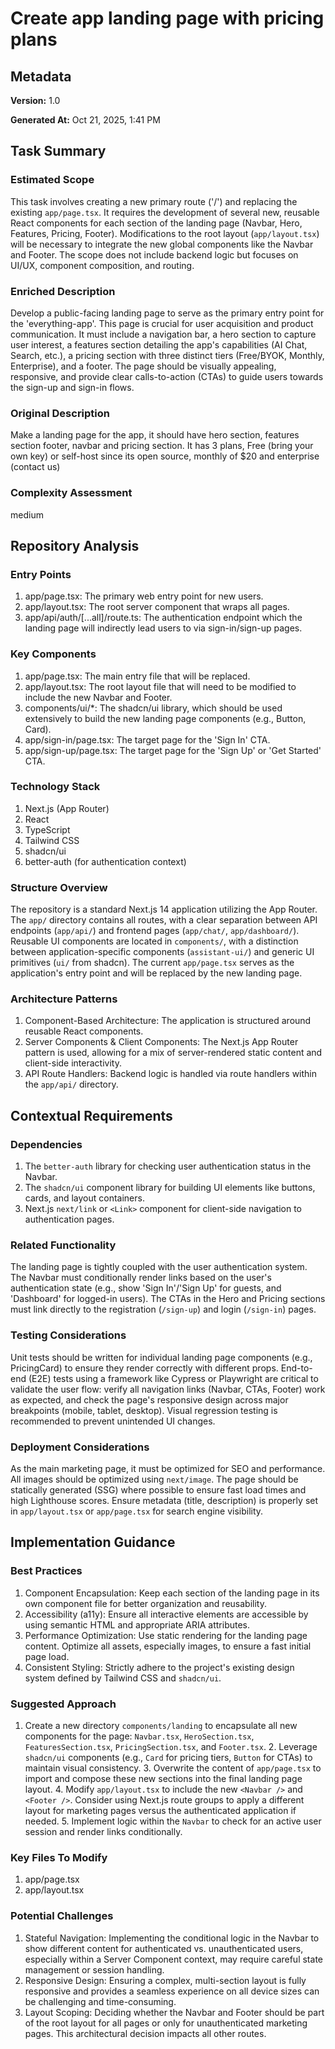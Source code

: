 # Create app landing page with pricing plans

## Metadata

**Version:** 1.0

**Generated At:** Oct 21, 2025, 1:41 PM

## Task Summary

### Estimated Scope

This task involves creating a new primary route ('/') and replacing the existing `app/page.tsx`. It requires the development of several new, reusable React components for each section of the landing page (Navbar, Hero, Features, Pricing, Footer). Modifications to the root layout (`app/layout.tsx`) will be necessary to integrate the new global components like the Navbar and Footer. The scope does not include backend logic but focuses on UI/UX, component composition, and routing.

### Enriched Description

Develop a public-facing landing page to serve as the primary entry point for the 'everything-app'. This page is crucial for user acquisition and product communication. It must include a navigation bar, a hero section to capture user interest, a features section detailing the app's capabilities (AI Chat, Search, etc.), a pricing section with three distinct tiers (Free/BYOK, Monthly, Enterprise), and a footer. The page should be visually appealing, responsive, and provide clear calls-to-action (CTAs) to guide users towards the sign-up and sign-in flows.

### Original Description

Make a landing page for the app, it should have hero section, features section footer, navbar and pricing section. It has 3 plans, Free (bring your own key) or self-host since its open source, monthly of $20 and enterprise (contact us)

### Complexity Assessment

medium

## Repository Analysis

### Entry Points

1. app/page.tsx: The primary web entry point for new users.
2. app/layout.tsx: The root server component that wraps all pages.
3. app/api/auth/[...all]/route.ts: The authentication endpoint which the landing page will indirectly lead users to via sign-in/sign-up pages.

### Key Components

1. app/page.tsx: The main entry file that will be replaced.
2. app/layout.tsx: The root layout file that will need to be modified to include the new Navbar and Footer.
3. components/ui/*: The shadcn/ui library, which should be used extensively to build the new landing page components (e.g., Button, Card).
4. app/sign-in/page.tsx: The target page for the 'Sign In' CTA.
5. app/sign-up/page.tsx: The target page for the 'Sign Up' or 'Get Started' CTA.

### Technology Stack

1. Next.js (App Router)
2. React
3. TypeScript
4. Tailwind CSS
5. shadcn/ui
6. better-auth (for authentication context)

### Structure Overview

The repository is a standard Next.js 14 application utilizing the App Router. The `app/` directory contains all routes, with a clear separation between API endpoints (`app/api/`) and frontend pages (`app/chat/`, `app/dashboard/`). Reusable UI components are located in `components/`, with a distinction between application-specific components (`assistant-ui/`) and generic UI primitives (`ui/` from shadcn). The current `app/page.tsx` serves as the application's entry point and will be replaced by the new landing page.

### Architecture Patterns

1. Component-Based Architecture: The application is structured around reusable React components.
2. Server Components & Client Components: The Next.js App Router pattern is used, allowing for a mix of server-rendered static content and client-side interactivity.
3. API Route Handlers: Backend logic is handled via route handlers within the `app/api/` directory.

## Contextual Requirements

### Dependencies

1. The `better-auth` library for checking user authentication status in the Navbar.
2. The `shadcn/ui` component library for building UI elements like buttons, cards, and layout containers.
3. Next.js `next/link` or `<Link>` component for client-side navigation to authentication pages.

### Related Functionality

The landing page is tightly coupled with the user authentication system. The Navbar must conditionally render links based on the user's authentication state (e.g., show 'Sign In'/'Sign Up' for guests, and 'Dashboard' for logged-in users). The CTAs in the Hero and Pricing sections must link directly to the registration (`/sign-up`) and login (`/sign-in`) pages.

### Testing Considerations

Unit tests should be written for individual landing page components (e.g., PricingCard) to ensure they render correctly with different props. End-to-end (E2E) tests using a framework like Cypress or Playwright are critical to validate the user flow: verify all navigation links (Navbar, CTAs, Footer) work as expected, and check the page's responsive design across major breakpoints (mobile, tablet, desktop). Visual regression testing is recommended to prevent unintended UI changes.

### Deployment Considerations

As the main marketing page, it must be optimized for SEO and performance. All images should be optimized using `next/image`. The page should be statically generated (SSG) where possible to ensure fast load times and high Lighthouse scores. Ensure metadata (title, description) is properly set in `app/layout.tsx` or `app/page.tsx` for search engine visibility.

## Implementation Guidance

### Best Practices

1. Component Encapsulation: Keep each section of the landing page in its own component file for better organization and reusability.
2. Accessibility (a11y): Ensure all interactive elements are accessible by using semantic HTML and appropriate ARIA attributes.
3. Performance Optimization: Use static rendering for the landing page content. Optimize all assets, especially images, to ensure a fast initial page load.
4. Consistent Styling: Strictly adhere to the project's existing design system defined by Tailwind CSS and `shadcn/ui`.

### Suggested Approach

1. Create a new directory `components/landing` to encapsulate all new components for the page: `Navbar.tsx`, `HeroSection.tsx`, `FeaturesSection.tsx`, `PricingSection.tsx`, and `Footer.tsx`. 2. Leverage `shadcn/ui` components (e.g., `Card` for pricing tiers, `Button` for CTAs) to maintain visual consistency. 3. Overwrite the content of `app/page.tsx` to import and compose these new sections into the final landing page layout. 4. Modify `app/layout.tsx` to include the new `<Navbar />` and `<Footer />`. Consider using Next.js route groups to apply a different layout for marketing pages versus the authenticated application if needed. 5. Implement logic within the `Navbar` to check for an active user session and render links conditionally.

### Key Files To Modify

1. app/page.tsx
2. app/layout.tsx

### Potential Challenges

1. Stateful Navigation: Implementing the conditional logic in the Navbar to show different content for authenticated vs. unauthenticated users, especially within a Server Component context, may require careful state management or session handling.
2. Responsive Design: Ensuring a complex, multi-section layout is fully responsive and provides a seamless experience on all device sizes can be challenging and time-consuming.
3. Layout Scoping: Deciding whether the Navbar and Footer should be part of the root layout for all pages or only for unauthenticated marketing pages. This architectural decision impacts all other routes.

